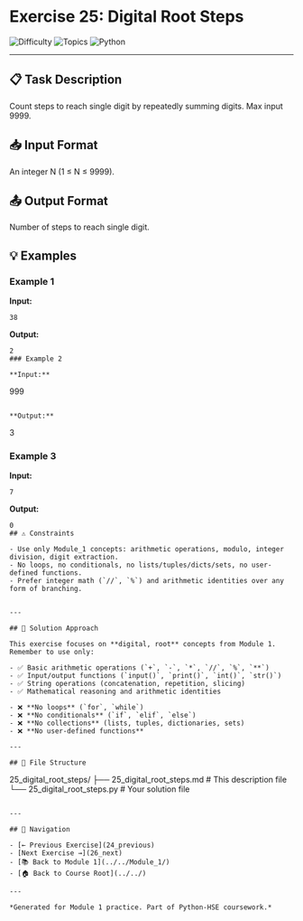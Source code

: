 # Exercise 25: Digital Root Steps

![Difficulty](https://img.shields.io/badge/Difficulty-Module%201-green)
![Topics](https://img.shields.io/badge/Topics-digital%2C%20root-blue)
![Python](https://img.shields.io/badge/Python-Module%201%20Concepts-yellow)

---

## 📋 Task Description

Count steps to reach single digit by repeatedly summing digits. Max input 9999.
## 📥 Input Format

An integer N (1 ≤ N ≤ 9999).
## 📤 Output Format

Number of steps to reach single digit.
## 💡 Examples

### Example 1

**Input:**
```
38
```

**Output:**
```
2
### Example 2

**Input:**
```
999
```

**Output:**
```
3
### Example 3

**Input:**
```
7
```

**Output:**
```
0
## ⚠️ Constraints

- Use only Module_1 concepts: arithmetic operations, modulo, integer division, digit extraction.
- No loops, no conditionals, no lists/tuples/dicts/sets, no user-defined functions.
- Prefer integer math (`//`, `%`) and arithmetic identities over any form of branching.


---

## 🎯 Solution Approach

This exercise focuses on **digital, root** concepts from Module 1. Remember to use only:

- ✅ Basic arithmetic operations (`+`, `-`, `*`, `//`, `%`, `**`)
- ✅ Input/output functions (`input()`, `print()`, `int()`, `str()`)
- ✅ String operations (concatenation, repetition, slicing)
- ✅ Mathematical reasoning and arithmetic identities

- ❌ **No loops** (`for`, `while`)
- ❌ **No conditionals** (`if`, `elif`, `else`)
- ❌ **No collections** (lists, tuples, dictionaries, sets)
- ❌ **No user-defined functions**

---

## 📁 File Structure
```
25_digital_root_steps/
├── 25_digital_root_steps.md     # This description file
└── 25_digital_root_steps.py     # Your solution file
```

---

## 🔗 Navigation

- [← Previous Exercise](24_previous) 
- [Next Exercise →](26_next)
- [📚 Back to Module 1](../../Module_1/)
- [🏠 Back to Course Root](../../)

---

*Generated for Module 1 practice. Part of Python-HSE coursework.*
